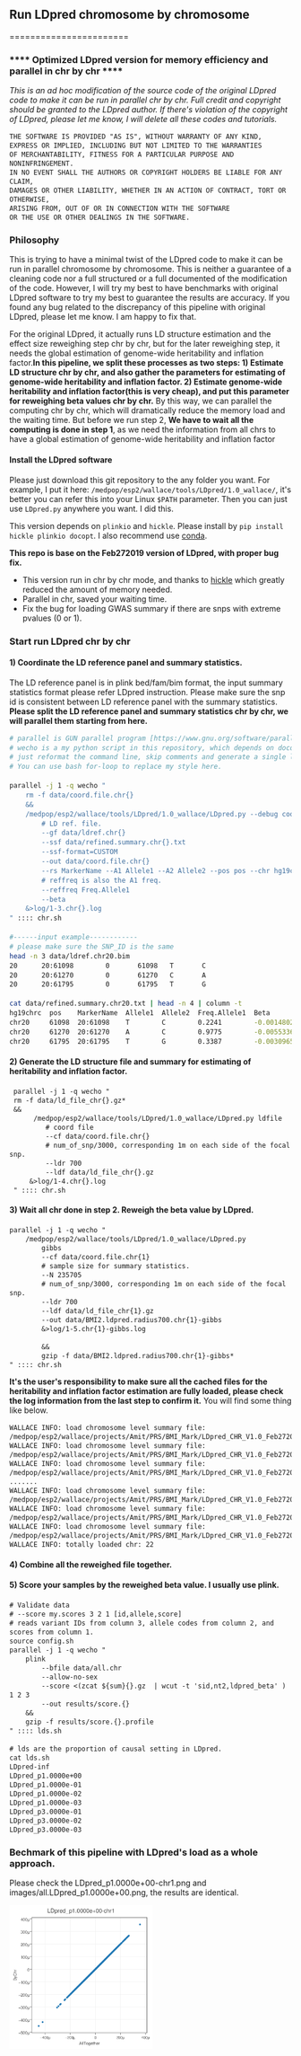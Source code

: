 ## Run LDpred chromosome by chromosome

=======================

### **** Optimized LDpred version for memory efficiency and parallel in chr by chr ****


*This is an ad hoc modification of the source code of the original LDpred code to make it can be run in parallel chr by chr. Full credit and copyright should be granted to the LDpred author. If there's violation of the copyright of LDpred, please let me know, I will delete all these codes and tutorials.*

```
THE SOFTWARE IS PROVIDED "AS IS", WITHOUT WARRANTY OF ANY KIND,
EXPRESS OR IMPLIED, INCLUDING BUT NOT LIMITED TO THE WARRANTIES
OF MERCHANTABILITY, FITNESS FOR A PARTICULAR PURPOSE AND NONINFRINGEMENT.
IN NO EVENT SHALL THE AUTHORS OR COPYRIGHT HOLDERS BE LIABLE FOR ANY CLAIM,
DAMAGES OR OTHER LIABILITY, WHETHER IN AN ACTION OF CONTRACT, TORT OR OTHERWISE,
ARISING FROM, OUT OF OR IN CONNECTION WITH THE SOFTWARE
OR THE USE OR OTHER DEALINGS IN THE SOFTWARE.
```

### Philosophy
This is trying to have a minimal twist of the LDpred code to make it can be run in parallel chromosome by chromosome. This is neither a guarantee of a cleaning code nor a full structured or a full documented of the modification of the code. However, I will try my best to have benchmarks with original LDpred software to try my best to guarantee the results are accuracy. If you found any bug related to the discrepancy of this pipeline with original LDpred, please let me know. I am happy to fix that.

For the original LDpred, it actually runs LD structure estimation and the effect size reweighing step chr by chr, but for the later reweighing step, it needs the global estimation of genome-wide heritability and inflation factor.__In this pipeline, we split these processes as two steps: 1) Estimate LD structure chr by chr, and also gather the parameters for estimating of genome-wide heritability and inflation factor. 2) Estimate genome-wide heritability and inflation factor(this is very cheap), and put this parameter for reweighing beta values chr by chr.__ By this way, we can parallel the computing chr by chr, which will dramatically reduce the memory load and the waiting time. But before we run step 2, __We have to wait all the computing is done in step 1__, as we need the information from all chrs to have a global estimation of genome-wide heritability and inflation factor

#### Install the LDpred software
Please just download this git repository to the any folder you want. For example, I put it here: ```/medpop/esp2/wallace/tools/LDpred/1.0_wallace/```, it's better you can refer this into your Linux ```$PATH``` parameter. Then you can just use ```LDpred.py``` anywhere you want. I did this.

This version depends on ```plinkio``` and ```hickle```. Please install by ```pip install hickle plinkio docopt```. I also recommend use [conda](https://conda.io/en/latest/).

__This repo is base on the Feb272019 version of LDpred, with proper bug fix.__

- This version run in chr by chr mode, and thanks to [hickle](https://github.com/telegraphic/hickle) which greatly reduced the amount of memory needed.
- Parallel in chr, saved your waiting time.
- Fix the bug for loading GWAS summary if there are snps with extreme pvalues (0 or 1).


### Start run LDpred chr by chr
#### 1) Coordinate the LD reference panel and summary statistics.
The LD reference panel is in plink bed/fam/bim format, the input summary statistics format please refer LDpred instruction. Please make sure the snp id is consistent between LD reference panel with the summary statistics. __Please split the LD reference panel and summary statistics chr by chr, we will parallel them starting from here.__

```bash
# parallel is GUN parallel program [https://www.gnu.org/software/parallel/].
# wecho is a my python script in this repository, which depends on docopt for parse args,
# just reformat the command line, skip comments and generate a single line.
# You can use bash for-loop to replace my style here.

parallel -j 1 -q wecho "
    rm -f data/coord.file.chr{}
    &&
    /medpop/esp2/wallace/tools/LDpred/1.0_wallace/LDpred.py --debug coord
        # LD ref. file.
        --gf data/ldref.chr{}
        --ssf data/refined.summary.chr{}.txt
        --ssf-format=CUSTOM
        --out data/coord.file.chr{}
        --rs MarkerName --A1 Allele1 --A2 Allele2 --pos pos --chr hg19chrc --pval p --eff Beta --ncol N
        # reffreq is also the A1 freq.
        --reffreq Freq.Allele1
        --beta
    &>log/1-3.chr{}.log
" :::: chr.sh

#------input example------------
# please make sure the SNP_ID is the same
head -n 3 data/ldref.chr20.bim
20      20:61098        0       61098   T       C
20      20:61270        0       61270   C       A
20      20:61795        0       61795   T       G

cat data/refined.summary.chr20.txt | head -n 4 | column -t
hg19chrc  pos    MarkerName  Allele1  Allele2  Freq.Allele1  Beta           SE            p       N
chr20     61098  20:61098    T        C        0.2241        -0.0014802402  0.0060535679  0.8068  1131035
chr20     61270  20:61270    A        C        0.9775        -0.0055336517  0.019517294   0.7768  1131035
chr20     61795  20:61795    T        G        0.3387        -0.0030965362  0.0052775117  0.5574  1131035
```

#### 2) Generate the LD structure file and summary for estimating of heritability and inflation factor.
```
 parallel -j 1 -q wecho "
 rm -f data/ld_file_chr{}.gz*
 &&
      /medpop/esp2/wallace/tools/LDpred/1.0_wallace/LDpred.py ldfile
         # coord file
         --cf data/coord.file.chr{}
         # num_of_snp/3000, corresponding 1m on each side of the focal snp.
         --ldr 700
         --ldf data/ld_file_chr{}.gz
     &>log/1-4.chr{}.log
 " :::: chr.sh
```

#### 3) Wait all chr done in step 2. Reweigh the beta value by LDpred.

```
parallel -j 1 -q wecho "
    /medpop/esp2/wallace/tools/LDpred/1.0_wallace/LDpred.py
        gibbs
        --cf data/coord.file.chr{1}
        # sample size for summary statistics.
        --N 235705
        # num_of_snp/3000, corresponding 1m on each side of the focal snp.
        --ldr 700
        --ldf data/ld_file_chr{1}.gz
        --out data/BMI2.ldpred.radius700.chr{1}-gibbs
        &>log/1-5.chr{1}-gibbs.log

        &&
        gzip -f data/BMI2.ldpred.radius700.chr{1}-gibbs*
" :::: chr.sh
```
__It's the user's responsibility to make sure all the cached files for the heritability and inflation factor estimation are fully loaded, please check the log information from the last step to confirm it.__ You will find some thing like below.
```
WALLACE INFO: load chromosome level summary file: /medpop/esp2/wallace/projects/Amit/PRS/BMI_Mark/LDpred_CHR_V1.0_Feb272019_HKL/data/ld_file_chr1.gz_ldradius700.pickled.gz_byFileCache.txt
WALLACE INFO: load chromosome level summary file: /medpop/esp2/wallace/projects/Amit/PRS/BMI_Mark/LDpred_CHR_V1.0_Feb272019_HKL/data/ld_file_chr2.gz_ldradius700.pickled.gz_byFileCache.txt
WALLACE INFO: load chromosome level summary file: /medpop/esp2/wallace/projects/Amit/PRS/BMI_Mark/LDpred_CHR_V1.0_Feb272019_HKL/data/ld_file_chr3.gz_ldradius700.pickled.gz_byFileCache.txt
.......
WALLACE INFO: load chromosome level summary file: /medpop/esp2/wallace/projects/Amit/PRS/BMI_Mark/LDpred_CHR_V1.0_Feb272019_HKL/data/ld_file_chr20.gz_ldradius700.pickled.gz_byFileCache.txt
WALLACE INFO: load chromosome level summary file: /medpop/esp2/wallace/projects/Amit/PRS/BMI_Mark/LDpred_CHR_V1.0_Feb272019_HKL/data/ld_file_chr21.gz_ldradius700.pickled.gz_byFileCache.txt
WALLACE INFO: load chromosome level summary file: /medpop/esp2/wallace/projects/Amit/PRS/BMI_Mark/LDpred_CHR_V1.0_Feb272019_HKL/data/ld_file_chr22.gz_ldradius700.pickled.gz_byFileCache.txt
WALLACE INFO: totally loaded chr: 22
```

#### 4) Combine all the reweighed file together.
#### 5) Score your samples by the reweighed beta value. I usually use plink.
```
# Validate data
# --score my.scores 3 2 1 [id,allele,score]
# reads variant IDs from column 3, allele codes from column 2, and scores from column 1.
source config.sh
parallel -j 1 -q wecho "
    plink
        --bfile data/all.chr
        --allow-no-sex
        --score <(zcat ${sum}{}.gz  | wcut -t 'sid,nt2,ldpred_beta' ) 1 2 3
        --out results/score.{}
    &&
    gzip -f results/score.{}.profile
" :::: lds.sh

# lds are the proportion of causal setting in LDpred.
cat lds.sh
LDpred-inf
LDpred_p1.0000e+00
LDpred_p1.0000e-01
LDpred_p1.0000e-02
LDpred_p1.0000e-03
LDpred_p3.0000e-01
LDpred_p3.0000e-02
LDpred_p3.0000e-03
```

### Bechmark of this pipeline with LDpred's load as a whole approach.
Please check the LDpred_p1.0000e+00-chr1.png and images/all.LDpred_p1.0000e+00.png, the results are identical.

<img src="./images/LDpred_p1.0000e+00-chr1.png" width="256" height="256" title="">

